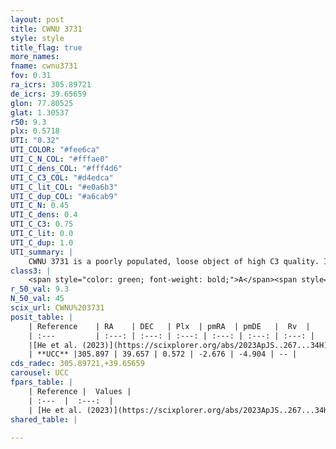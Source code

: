 ```yaml
---
layout: post
title: CWNU 3731
style: style
title_flag: true
more_names: 
fname: cwnu3731
fov: 0.31
ra_icrs: 305.89721
de_icrs: 39.65659
glon: 77.80525
glat: 1.30537
r50: 9.3
plx: 0.5718
UTI: "0.32"
UTI_COLOR: "#fee6ca"
UTI_C_N_COL: "#fffae0"
UTI_C_dens_COL: "#fff4d6"
UTI_C_C3_COL: "#d4edca"
UTI_C_lit_COL: "#e0a6b3"
UTI_C_dup_COL: "#a6cab9"
UTI_C_N: 0.45
UTI_C_dens: 0.4
UTI_C_C3: 0.75
UTI_C_lit: 0.0
UTI_C_dup: 1.0
UTI_summary: |
    CWNU 3731 is a poorly populated, loose object of high C3 quality. It was recently reported in the literature.
class3: |
    <span style="color: green; font-weight: bold;">A</span><span style="color: #FFC300; font-weight: bold;">B</span>
r_50_val: 9.3
N_50_val: 45
scix_url: CWNU%203731
posit_table: |
    | Reference    | RA    | DEC   | Plx  | pmRA  | pmDE   |  Rv  |
    | :---         | :---: | :---: | :---: | :---: | :---: | :---: |
    |[He et al. (2023)](https://scixplorer.org/abs/2023ApJS..267...34H) | 305.869 | 39.667 | 0.572 | -2.681 | -4.893 | -- |
    | **UCC** |305.897 | 39.657 | 0.572 | -2.676 | -4.904 | -- | 
cds_radec: 305.89721,+39.65659
carousel: UCC
fpars_table: |
    | Reference |  Values |
    | :---  |  :---:  |
    | [He et al. (2023)](https://scixplorer.org/abs/2023ApJS..267...34H) | `A0=3.7, m-M=11.25, logA=6.3` |
shared_table: |
    
---
```

